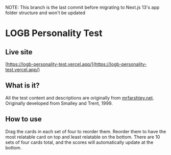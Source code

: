 NOTE: This branch is the last commit before migrating to Next.js 13's app folder structure and won't be updated

# LOGB Personality Test

## Live site

[https://logb-personality-test.vercel.app/](https://logb-personality-test.vercel.app/)

## What is it?

All the test content and descriptions are originally from [mrfarshtey.net](http://mrfarshtey.net/Psychology/5minute_personality_test.doc). Originally developed from Smalley and Trent, 1999.

## How to use

Drag the cards in each set of four to reorder them. Reorder them to have the most relatable card on top and least relatable on the bottom. There are 10 sets of four cards total, and the scores will automatically update at the bottom.
